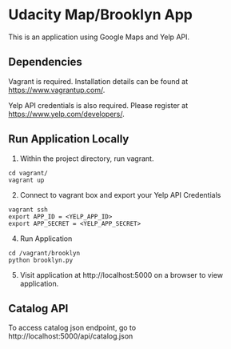 Udacity Map/Brooklyn App
=============

This is an application using Google Maps and Yelp API.

Dependencies
------------
Vagrant is required. Installation details can be found at https://www.vagrantup.com/.

Yelp API credentials is also required. Please register at https://www.yelp.com/developers/.


Run Application Locally
-----------------------
1. Within the project directory, run vagrant.
```
cd vagrant/
vagrant up
```
2. Connect to vagrant box and export your Yelp API Credentials
```
vagrant ssh
export APP_ID = <YELP_APP_ID>
export APP_SECRET = <YELP_APP_SECRET>
```

4. Run Application
```
cd /vagrant/brooklyn
python brooklyn.py
```
5. Visit application at http://localhost:5000 on a browser to view application.


Catalog API
-----------
To access catalog json endpoint, go to http://localhost:5000/api/catalog.json
